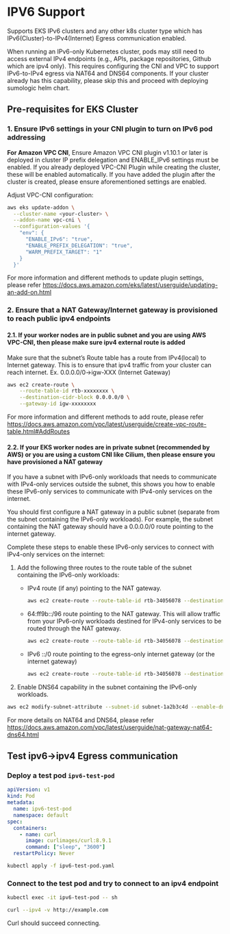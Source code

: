 # IPV6 Support

Supports EKS IPv6 clusters and any other k8s cluster type which has IPv6(Cluster)-to-IPv4(Internet) Egress communication enabled.

When running an IPv6-only Kubernetes cluster, pods may still need to access external IPv4 endpoints (e.g., APIs, package repositories,
Github which are ipv4 only). This requires configuring the CNI and VPC to support IPv6-to-IPv4 egress via NAT64 and DNS64 components. If
your cluster already has this capability, please skip this and proceed with deploying sumologic helm chart.

## Pre-requisites for EKS Cluster

### 1. Ensure IPv6 settings in your CNI plugin to turn on IPv6 pod addressing

**For Amazon VPC CNI**, Ensure Amazon VPC CNI plugin v1.10.1 or later is deployed in cluster IP prefix delegation and ENABLE_IPv6 settings
must be enabled. If you already deployed VPC-CNI Plugin while creating the cluster, these will be enabled automatically. If you have added
the plugin after the cluster is created, please ensure aforementioned settings are enabled.

Adjust VPC-CNI configuration:

```bash
aws eks update-addon \
  --cluster-name <your-cluster> \
  --addon-name vpc-cni \
  --configuration-values '{
    "env": {
      "ENABLE_IPv6": "true",
      "ENABLE_PREFIX_DELEGATION": "true",
      "WARM_PREFIX_TARGET": "1"
    }
  }'
```

For more information and different methods to update plugin settings, please refer
https://docs.aws.amazon.com/eks/latest/userguide/updating-an-add-on.html

### 2. Ensure that a NAT Gateway/Internet gateway is provisioned to reach public ipv4 endpoints

#### 2.1. If your worker nodes are in public subnet and you are using AWS VPC-CNI, then please make sure ipv4 external route is added

Make sure that the subnet’s Route table has a route from IPv4(local) to Internet gateway. This is to ensure that ipv4 traffic from your
cluster can reach internet. Ex. 0.0.0.0/0→igw-XXX (Internet Gateway)

```bash
aws ec2 create-route \
    --route-table-id rtb-xxxxxxxx \
    --destination-cidr-block 0.0.0.0/0 \
    --gateway-id igw-xxxxxxxx
```

For more information and different methods to add route, please refer
https://docs.aws.amazon.com/vpc/latest/userguide/create-vpc-route-table.html#AddRoutes

#### 2.2. If your EKS worker nodes are in private subnet (recommended by AWS) or you are using a custom CNI like Cilium, then please ensure you have provisioned a NAT gateway

If you have a subnet with IPv6-only workloads that needs to communicate with IPv4-only services outside the subnet, this shows you how to
enable these IPv6-only services to communicate with IPv4-only services on the internet.

You should first configure a NAT gateway in a public subnet (separate from the subnet containing the IPv6-only workloads). For example, the
subnet containing the NAT gateway should have a 0.0.0.0/0 route pointing to the internet gateway.

Complete these steps to enable these IPv6-only services to connect with IPv4-only services on the internet:

1. Add the following three routes to the route table of the subnet containing the IPv6-only workloads:
   - IPv4 route (if any) pointing to the NAT gateway.

     ```bash
     aws ec2 create-route --route-table-id rtb-34056078 --destination-cidr-block 0.0.0.0/0 --nat-gateway-id nat-05dba92075d71c408
     ```

   - 64:ff9b::/96 route pointing to the NAT gateway. This will allow traffic from your IPv6-only workloads destined for IPv4-only services
     to be routed through the NAT gateway.

     ```bash
     aws ec2 create-route --route-table-id rtb-34056078 --destination-ipv6-cidr-block 64:ff9b::/96 --nat-gateway-id nat-05dba92075d71c408
     ```

   - IPv6 ::/0 route pointing to the egress-only internet gateway (or the internet gateway)

     ```bash
     aws ec2 create-route --route-table-id rtb-34056078 --destination-ipv6-cidr-block ::/0 --egress-only-internet-gateway-id eigw-c0a643a9
     ```

2. Enable DNS64 capability in the subnet containing the IPv6-only workloads.

```bash
aws ec2 modify-subnet-attribute --subnet-id subnet-1a2b3c4d --enable-dns64
```

For more details on NAT64 and DNS64, please refer https://docs.aws.amazon.com/vpc/latest/userguide/nat-gateway-nat64-dns64.html

## Test ipv6->ipv4 Egress communication

### Deploy a test pod `ipv6-test-pod`

```yaml
apiVersion: v1
kind: Pod
metadata:
  name: ipv6-test-pod
  namespace: default
spec:
  containers:
    - name: curl
      image: curlimages/curl:8.9.1
      command: ["sleep", "3600"]
  restartPolicy: Never
```

```bash
kubectl apply -f ipv6-test-pod.yaml
```

### Connect to the test pod and try to connect to an ipv4 endpoint

```bash
kubectl exec -it ipv6-test-pod -- sh

curl --ipv4 -v http://example.com
```

Curl should succeed connecting.
